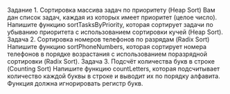 Задание 1. Сортировка массива задач по приоритету (Heap Sort)
Вам дан список задач, каждая из которых имеет приоритет (целое число). Напишите функцию sortTasksByPriority, которая сортирует задачи по убыванию приоритета с использованием сортировки кучей (Heap Sort).
Задача 2. Сортировка номеров телефонов по разрядам (Radix Sort)
Напишите функцию sortPhoneNumbers, которая сортирует номера телефонов в порядке возрастания с использованием поразрядной сортировки (Radix Sort).
Задача 3. Подсчёт количества букв в строке (Counting Sort)
Напишите функцию countLetters, которая подсчитывает количество каждой буквы в строке и выводит их по порядку алфавита. Функция должна игнорировать регистр букв.
